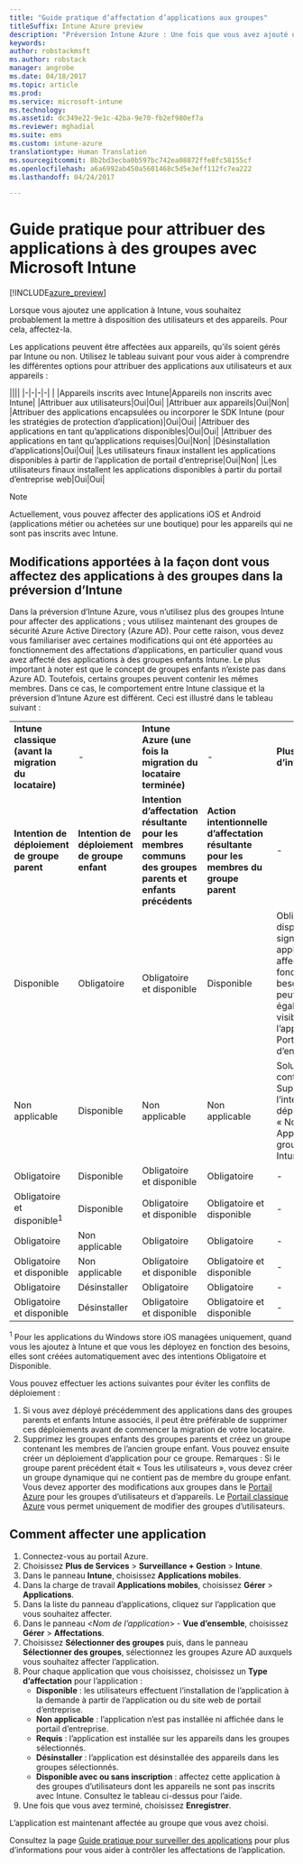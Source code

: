 ```yaml
---
title: "Guide pratique d’affectation d’applications aux groupes"
titleSuffix: Intune Azure preview
description: "Préversion Intune Azure : Une fois que vous avez ajouté une application à Intune, vous souhaiterez l’attribuer à des groupes d’utilisateurs ou d’appareils."
keywords: 
author: robstackmsft
ms.author: robstack
manager: angrobe
ms.date: 04/18/2017
ms.topic: article
ms.prod: 
ms.service: microsoft-intune
ms.technology: 
ms.assetid: dc349e22-9e1c-42ba-9e70-fb2ef980ef7a
ms.reviewer: mghadial
ms.suite: ems
ms.custom: intune-azure
translationtype: Human Translation
ms.sourcegitcommit: 8b2bd3ecba0b597bc742ea08872ffe8fc58155cf
ms.openlocfilehash: a6a6992ab450a5601468c5d5e3eff112fc7ea222
ms.lasthandoff: 04/24/2017

---
```


# <a name="how-to-assign-apps-to-groups-with-microsoft-intune"></a>Guide pratique pour attribuer des applications à des groupes avec Microsoft Intune

[!INCLUDE[azure_preview](../includes/azure_preview.md)]

Lorsque vous ajoutez une application à Intune, vous souhaitez probablement la mettre à disposition des utilisateurs et des appareils. Pour cela, affectez-la.

Les applications peuvent être affectées aux appareils, qu’ils soient gérés par Intune ou non. Utilisez le tableau suivant pour vous aider à comprendre les différentes options pour attribuer des applications aux utilisateurs et aux appareils :

||||
|-|-|-|-|
|&nbsp;|Appareils inscrits avec Intune|Appareils non inscrits avec Intune|
|Attribuer aux utilisateurs|Oui|Oui|
|Attribuer aux appareils|Oui|Non|
|Attribuer des applications encapsulées ou incorporer le SDK Intune (pour les stratégies de protection d’application)|Oui|Oui|
|Attribuer des applications en tant qu’applications disponibles|Oui|Oui|
|Attribuer des applications en tant qu’applications requises|Oui|Non|
|Désinstallation d’applications|Oui|Oui|
|Les utilisateurs finaux installent les applications disponibles à partir de l’application de portail d’entreprise|Oui|Non|
|Les utilisateurs finaux installent les applications disponibles à partir du portail d’entreprise web|Oui|Oui|

> [!NOTE]
> Actuellement, vous pouvez affecter des applications iOS et Android (applications métier ou achetées sur une boutique) pour les appareils qui ne sont pas inscrits avec Intune.

## <a name="changes-to-how-you-assign-apps-to-groups-in-the-intune-preview"></a>Modifications apportées à la façon dont vous affectez des applications à des groupes dans la préversion d’Intune

Dans la préversion d’Intune Azure, vous n’utilisez plus des groupes Intune pour affecter des applications ; vous utilisez maintenant des groupes de sécurité Azure Active Directory (Azure AD). Pour cette raison, vous devez vous familiariser avec certaines modifications qui ont été apportées au fonctionnement des affectations d’applications, en particulier quand vous avez affecté des applications à des groupes enfants Intune.
Le plus important à noter est que le concept de groupes enfants n’existe pas dans Azure AD. Toutefois, certains groupes peuvent contenir les mêmes membres. Dans ce cas, le comportement entre Intune classique et la préversion d’Intune Azure est différent. Ceci est illustré dans le tableau suivant :

||||||
|-|-|-|-|-|
|**Intune classique (avant la migration du locataire)**|-|**Intune Azure (une fois la migration du locataire terminée)**|-|**Plus d’informations**|
|**Intention de déploiement de groupe parent**|**Intention de déploiement de groupe enfant**|**Intention d’affectation résultante pour les membres communs des groupes parents et enfants précédents**|**Action intentionnelle d’affectation résultante pour les membres du groupe parent**|-|    
|Disponible|Obligatoire|Obligatoire et disponible|Disponible|Obligatoire et disponible signifie que les applications affectées en fonction des besoins peuvent également être visibles dans l’application Portail d’entreprise.
|Non applicable|Disponible|Non applicable|Non applicable|Solution de contournement : Supprimez l’intention de déploiement « Non Applicable » du groupe parent Intune.
|Obligatoire|Disponible|Obligatoire et disponible|Obligatoire|-|
|Obligatoire et disponible<sup>1</sup>|Disponible|Obligatoire et disponible|Obligatoire et disponible|-|    
|Obligatoire|Non applicable|Obligatoire|Obligatoire|-|    
|Obligatoire et disponible|Non applicable|Obligatoire et disponible|Obligatoire et disponible|-|    
|Obligatoire|Désinstaller|Obligatoire|Obligatoire|-|    
|Obligatoire et disponible|Désinstaller|Obligatoire et disponible|Obligatoire et disponible|-|
<sup>1</sup> Pour les applications du Windows store iOS managées uniquement, quand vous les ajoutez à Intune et que vous les déployez en fonction des besoins, elles sont créées automatiquement avec des intentions Obligatoire et Disponible.

Vous pouvez effectuer les actions suivantes pour éviter les conflits de déploiement :

1.    Si vous avez déployé précédemment des applications dans des groupes parents et enfants Intune associés, il peut être préférable de supprimer ces déploiements avant de commencer la migration de votre locataire.
2.    Supprimez les groupes enfants des groupes parents et créez un groupe contenant les membres de l’ancien groupe enfant. Vous pouvez ensuite créer un déploiement d’application pour ce groupe.
Remarques : Si le groupe parent précédent était « Tous les utilisateurs », vous devez créer un groupe dynamique qui ne contient pas de membre du groupe enfant.
Vous devez apporter des modifications aux groupes dans le [Portail Azure](https://portal.azure.com/) pour les groupes d’utilisateurs et d’appareils. Le [Portail classique Azure](https://manage.windowsazure.com/) vous permet uniquement de modifier des groupes d’utilisateurs.


## <a name="how-to-assign-an-app"></a>Comment affecter une application

1. Connectez-vous au portail Azure.
2. Choisissez **Plus de Services** > **Surveillance + Gestion** > **Intune**.
3. Dans le panneau **Intune**, choisissez **Applications mobiles**.
1. Dans la charge de travail **Applications mobiles**, choisissez **Gérer** > **Applications**.
2. Dans la liste du panneau d’applications, cliquez sur l’application que vous souhaitez affecter.
3. Dans le panneau <*Nom de l’application*> - **Vue d’ensemble**, choisissez **Gérer** > **Affectations**.
4. Choisissez **Sélectionner des groupes** puis, dans le panneau **Sélectionner des groupes**, sélectionnez les groupes Azure AD auxquels vous souhaitez affecter l’application.
5. Pour chaque application que vous choisissez, choisissez un **Type d’affectation** pour l’application :
    - **Disponible** : les utilisateurs effectuent l’installation de l’application à la demande à partir de l’application ou du site web de portail d’entreprise.
    - **Non applicable** : l’application n’est pas installée ni affichée dans le portail d’entreprise.
    - **Requis** : l’application est installée sur les appareils dans les groupes sélectionnés.
    - **Désinstaller** : l’application est désinstallée des appareils dans les groupes sélectionnés.
    - **Disponible avec ou sans inscription** : affectez cette application à des groupes d’utilisateurs dont les appareils ne sont pas inscrits avec Intune. Consultez le tableau ci-dessus pour l’aide.
6. Une fois que vous avez terminé, choisissez **Enregistrer**.

L’application est maintenant affectée au groupe que vous avez choisi.

Consultez la page [Guide pratique pour surveiller des applications](monitor-apps.md) pour plus d’informations pour vous aider à contrôler les affectations de l’application.

